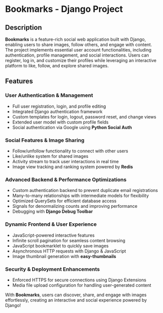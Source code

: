 # Bookmarks - Django Project  

## Description  
**Bookmarks** is a feature-rich social web application built with Django, enabling users to share images, follow 
others, and engage with content. The project implements essential user account functionalities, including 
authentication, profile management, and social interactions. Users can register, log in, and customize their profiles 
while leveraging an interactive platform to like, follow, and explore shared images.  

## Features  

### User Authentication & Management  
- Full user registration, login, and profile editing  
- Integrated Django authentication framework  
- Custom templates for login, logout, password reset, and change views  
- Extended user model with custom profile fields  
- Social authentication via Google using **Python Social Auth**  

### Social Features & Image Sharing  
- Follow/unfollow functionality to connect with other users  
- Like/unlike system for shared images  
- Activity stream to track user interactions in real time  
- Image view tracking and ranking system powered by **Redis**  

### Advanced Backend & Performance Optimizations  
- Custom authentication backend to prevent duplicate email registrations  
- Many-to-many relationships with intermediate models for flexibility  
- Optimized QuerySets for efficient database access  
- Signals for denormalizing counts and improving performance  
- Debugging with **Django Debug Toolbar**  

### Dynamic Frontend & User Experience  
- JavaScript-powered interactive features  
- Infinite scroll pagination for seamless content browsing  
- JavaScript bookmarklet to quickly save images  
- Asynchronous HTTP requests with Django & JavaScript  
- Image thumbnail generation with **easy-thumbnails**  

### Security & Deployment Enhancements  
- Enforced HTTPS for secure connections using Django Extensions  
- Media file upload configuration for handling user-generated content  

With **Bookmarks**, users can discover, share, and engage with images effortlessly, creating an interactive and social experience powered by Django! 
